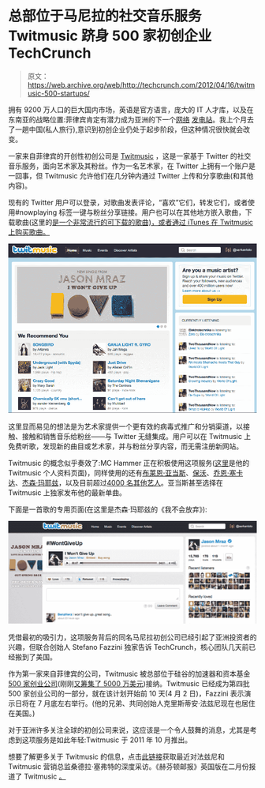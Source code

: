 # 总部位于马尼拉的社交音乐服务 Twitmusic 跻身 500 家初创企业 TechCrunch

> 原文：<https://web.archive.org/web/http://techcrunch.com/2012/04/16/twitmusic-500-startups/>

拥有 9200 万人口的巨大国内市场，英语是官方语言，庞大的 IT 人才库，以及在东南亚的战略位置:菲律宾肯定有潜力成为亚洲的下一个[网络](https://web.archive.org/web/20230209124957/https://techcrunch.com/2010/05/27/what-the-hell-is-going-on-in-indonesia/) [发电站](https://web.archive.org/web/20230209124957/https://techcrunch.com/2010/06/06/is-%E2%80%9Cremarkable-indonesia%E2%80%9D-the-new-%E2%80%9Cincredible-india%E2%80%9D-for-investors/)。我上个月去了一趟中国(私人旅行),意识到初创企业仍处于起步阶段，但这种情况很快就会改变。

一家来自菲律宾的开创性初创公司是 [Twitmusic](https://web.archive.org/web/20230209124957/http://twitmusic.com/) ，这是一家基于 Twitter 的社交音乐服务，面向艺术家及其粉丝。作为一名艺术家，在 Twitter 上拥有一个账户是一回事，但 Twitmusic 允许他们在几分钟内通过 Twitter 上传和分享歌曲(和其他内容)。

现有的 Twitter 用户可以登录，对歌曲发表评论，“喜欢”它们，转发它们，或者使用#nowplaying 标签一键与粉丝分享链接。用户也可以在其他地方嵌入歌曲，下载歌曲(这里的[是一个非常流行的可下载的歌曲)，或者通过 iTunes 在 Twitmusic 上购买歌曲。](https://web.archive.org/web/20230209124957/http://twitmusic.com/songs/dozhg)

[![](img/e915a30ace0bd549b153f496462b6e2b.png "twitmusic top")](https://web.archive.org/web/20230209124957/https://techcrunch.com/2012/04/16/twitmusic-500-startups/twitmusic-top/)

这里显而易见的想法是为艺术家提供一个更有效的病毒式推广和分销渠道，以接触、接触和销售音乐给粉丝——与 Twitter 无缝集成。用户可以在 Twitmusic 上免费听歌，发现新的曲目或艺术家，并与粉丝分享内容，而无需注册新网站。

Twitmusic 的概念似乎奏效了:MC Hammer 正在积极使用这项服务([这里](https://web.archive.org/web/20230209124957/http://twitmusic.com/artists/mc-hammer)是他的 Twitmusic 个人资料页面)，同样使用的还有[布莱恩·亚当斯](https://web.archive.org/web/20230209124957/http://www.twitmusic.com/artists/bryan-adams--3)、[保沃](https://web.archive.org/web/20230209124957/http://www.twitmusic.com/artists/bow-wow)、[乔恩·塞卡达](https://web.archive.org/web/20230209124957/http://www.twitmusic.com/artists/jon-secada)、[杰森·玛耶兹](https://web.archive.org/web/20230209124957/http://www.twitmusic.com/artists/jason-mraz)，以及目前超过[4000 名其他艺人](https://web.archive.org/web/20230209124957/http://twitmusic.com/artists)。亚当斯甚至选择在 Twitmusic 上独家发布他的最新单曲。

下面是一首歌的专用页面(在这里是杰森·玛耶兹的《我不会放弃》):

[![](img/454588620e5f042487f31118f66f86a5.png "twitmusic jason song")](https://web.archive.org/web/20230209124957/https://techcrunch.com/2012/04/16/twitmusic-500-startups/twitmusic-jason-song/)

凭借最初的吸引力，这项服务背后的同名马尼拉初创公司已经引起了亚洲投资者的兴趣，但联合创始人 Stefano Fazzini 独家告诉 TechCrunch，核心团队几天前已经搬到了美国。

作为第一家来自菲律宾的公司，Twitmusic 被总部位于硅谷的加速器和资本基金 [500 家创业公司](https://web.archive.org/web/20230209124957/http://500.co/)(刚刚[又筹集了 5000 万美元](https://web.archive.org/web/20230209124957/https://techcrunch.com/2012/04/06/500-startups-new-fund-new-partners/))接纳。Twitmusic 已经成为第四批 500 家创业公司的一部分，就在该计划开始前 10 天(4 月 2 日)，Fazzini 表示演示日将在 7 月底左右举行。(他的兄弟、共同创始人克里斯蒂安·法兹尼现在也居住在美国。)

对于亚洲许多关注全球的初创公司来说，这应该是一个令人鼓舞的消息，尤其是考虑到这项服务是如此年轻:Twitmusic 于 2011 年 10 月推出。

想要了解更多关于 Twitmusic 的信息，点击[此链接](https://web.archive.org/web/20230209124957/http://thenextweb.com/twitter/2012/04/09/twitmusic-is-socializing-the-web-music-industry-using-twitter-and-top-artists/)获取最近对法兹尼和 Twitmusic 营销总监桑德拉·塞弗特的深度采访。《赫芬顿邮报》英国版在二月份报道了 Twitmusic [。](https://web.archive.org/web/20230209124957/http://www.huffingtonpost.co.uk/andrew-telling/twitmusic-welcome-to-the-new-order_b_1262781.html?ref=uk)